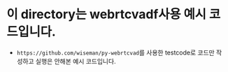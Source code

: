 # 이 directory는 webrtcvadf사용 예시 코드입니다.
- `https://github.com/wiseman/py-webrtcvad`를 사용한 testcode로 코드만 작성하고 실행은 안해본 예시 코드입니다.